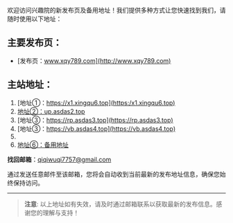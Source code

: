 欢迎访问兴趣院的新发布页及备用地址！我们提供多种方式让您快速找到我们，请随时使用以下地址：

## 主要发布页：
- [发布页：www.xqy789.com](http://www.xqy789.com)

## 主站地址：
1. [地址①：https://x1.xingqu6.top](https:/x1.xingqu6.top)
2. [地址②：up.asdas2.top](https://up.asdas2.top)
3. [地址③：https://rp.asdas3.top](https://rp.asdas3.top)
4. [地址③：https://vb.asdas4.top](https://vb.asdas4.top)
5. 
6. [地址⑥：备用地址](https://add133.top/tz.html)

 **找回邮箱**：qiqiwuqi7757@gmail.com

通过发送任意邮件至该邮箱，您将会自动收到当前最新的发布地址信息，确保您始终保持访问。

---

> **注意**: 以上地址如有失效，请及时通过邮箱联系以获取最新的发布信息。感谢您的理解与支持！

